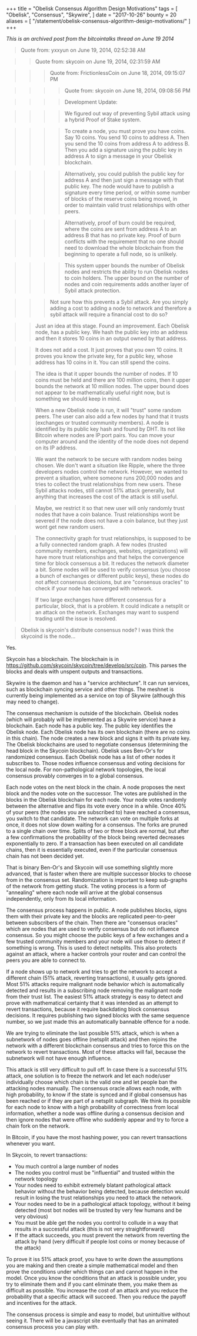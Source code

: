 +++
title = "Obelisk Consensus Algorithm Design Motivations"
tags = [
    "Obelisk",
    "Consensus",
    "Skywire",
]
date = "2017-10-26"
bounty = 20
aliases = [
	"/statement/obelisk-consensus-algorithm-design-motivations/"
]
+++

*This is an archived post from the bitcointalks thread on June 19 2014*

>Quote from: yxxyun on June 19, 2014, 02:52:38 AM

>>Quote from: skycoin on June 19, 2014, 02:31:59 AM

>>>Quote from: FrictionlessCoin on June 18, 2014, 09:15:07 PM

>>>>Quote from: skycoin on June 18, 2014, 09:08:56 PM

>>>>Development Update:

>>>>We figured out way of preventing Sybil attack using a hybrid Proof of
>>>>Stake system.

>>>>To create a node, you must prove you have coins. Say 10 coins. You send 10
>>>>coins to address A. Then you send the 10 coins from address A to address B.
>>>>Then you add a signature using the public key in address A to sign a message
>>>>in your Obelisk blockchain.

>>>>Alternatively, you could publish the public key for address A and then just
>>>>sign a message with that public key. The node would have to publish a
>>>>signature every time period, or within some number of blocks of the reserve
>>>>coins being moved, in order to maintain valid trust relationships with other
>>>>peers.

>>>>Alternatively, proof of burn could be required, where the coins are sent from
>>>>address A to an address B that has no private key. Proof of burn conflicts
>>>>with the requirement that no one should need to download the whole blockchain
>>>>from the beginning to operate a full node, so is unlikely.

>>>>This system upper bounds the number of Obelisk nodes and restricts the
>>>>ability to run Obelisk nodes to coin holders.
>>>>The upper bound on the number of nodes and coin requirements adds
>>>>another layer of Sybil attack protection.

>>>Not sure how this prevents a Sybil attack.
>>>Are you simply adding a cost to adding a node to network and therefore a
>>>sybil attack will require a financial cost to do so?

>>Just an idea at this stage. Found an improvement. Each Obelisk node, has a
>>public key. We hash the public key into an address and then it stores 10
>>coins in an output owned by that address.

>>It does not add a cost. It just proves that you own 10 coins. It proves you
>>know the private key, for a public key, whose address has 10 coins in it. You
>>can still spend the coins.

>>The idea is that it upper bounds the number of nodes. If 10 coins must be
>>held and there are 100 million coins, then it upper bounds the network at 10
>>million nodes. The upper bound does not appear to be mathematically useful
>>right now, but is something we should keep in mind.

>>When a new Obelisk node is run, it will "trust" some random peers. The user
>>can also add a few nodes by hand that it trusts (exchanges or trusted
>>community members). A node is identified by its public key hash and found by
>>DHT. Its not like Bitcoin where nodes are IP:port pairs. You can move your
>>computer around and the identity of the node does not depend on its IP
>>address.

>>We want the network to be secure with random nodes being chosen. We don't want
>>a situation like Ripple, where the three developers nodes control the
>>network. However, we wanted to prevent a situation, where someone runs
>>200,000 nodes and tries to collect the trust relationships from new users.
>>These Sybil attacks nodes, still cannot 51% attack generally, but anything
>>that increases the cost of the attack is still useful.

>>Maybe, we restrict it so that new user will only randomly trust nodes that
>>have a coin balance. Trust relationships wont be severed if the node does not
>>have a coin balance, but they just wont get new random users.

>>The connectivity graph for trust relationships, is supposed to be a fully
>>connected random graph. A few nodes (trusted community members, exchanges,
>>websites, organizations) will have more trust relationships and that helps
>>the convergence time for block consensus a bit. It reduces the network
>>diameter a bit.  Some nodes will be used to verify consensus (you choose a
>>bunch of exchanges or different public keys), these nodes do not affect
>>consensus decisions, but are "consensus oracles" to check if your node has
>>converged with network.

>>If two large exchanges have different consensus for a particular, block, that
>>is a problem. It could indicate a netsplit or an attack on the network.
>>Exchanges may want to suspend trading until the issue is resolved.

>Obelisk is skycoin's distribute consensus node? I was think the skycoind is
>the node...

Yes.

Skycoin has a blockchain. The blockchain is in
https://github.com/skycoin/skycoin/tree/develop/src/coin. This parses the
blocks and deals with unspent outputs and transactions.

Skywire is the daemon and has a "service architecture". It can run services,
such as blockchain syncing service and other things. The meshnet is currently
being implemented as a service on top of Skywire (although this may need to
change).

The consensus mechanism is outside of the blockchain. Obelisk nodes (which will
probably will be implemented as a Skywire service) have a blockchain.
Each node has a public key. The public key identifies the Obelisk node.
Each Obelisk node has its own blockchain (there are no coins in this chain).
The node creates a new block and signs it with its private key.
The Obelisk blockchains are used to negotiate consensus (determining the head
block in the Skycoin blockchain). Obelisk uses Ben-Or's for randomized
consensus. Each Obelisk node has a list of other nodes it subscribes to.
Those nodes influence consensus and voting decisions for the local node.
For non-pathological network topologies, the local consensus provably converges
in to a global consensus.

Each node votes on the next block in the chain. A node proposes the next
block and the nodes vote on the successor. The votes are published in the
blocks in the Obelisk blockchain for each node. Your node votes randomly
between the alternative and flips its vote every once in a while. Once 40% of
your peers (the nodes you are subscribed to) have reached a consensus, you
switch to that candidate. The network can vote on multiple forks at once, it
does not slow down waiting for a consensus. The forks are pruned to a single
chain over time. Splits of two or three block are normal, but after a few
confirmations the probability of the block being reverted decreases
exponentially to zero. If a transaction has been executed on all candidate
chains, then it is essentially executed, even if the particular consensus chain
has not been decided yet.

That is binary Ben-Or's and Skycoin will use something slightly more advanced,
that is faster when there are multiple successor blocks to choose from in the
consensus set. Randomization is important to keep sub-graphs of the network
from getting stuck. The voting process is a form of "annealing" where each
node will arrive at the global consensus independently, only from its local
information.

The consensus process happens in public. A node publishes blocks, signs them
with their private key and the blocks are replicated peer-to-peer between
subscribers of the chain. Then there are "consensus oracles" which are nodes
that are used to verify consensus but do not influence consensus. So you might
choose the public keys of a few exchanges and a few trusted community members
and your node will use those to detect if something is wrong. This is used to
detect netsplits. This also protects against an attack, where a hacker
controls your router and can control the peers you are able to connect to.

If a node shows up to network and tries to get the network to accept a
different chain (51% attack, reverting transactions), it usually gets ignored.
Most 51% attacks require malignant node behavior which is automatically
detected and results in a subscribing node removing the malignant node from
their trust list. The easiest 51% attack strategy is easy to detect and prove
with mathematical certainty that it was intended as an attempt to revert
transactions, because it require backdating block consensus decisions.
It requires publishing two signed blocks with the same sequence number,
so we just made this an automatically bannable offence for a node.

We are trying to eliminate the last possible 51% attack, which is when a
subnetwork of nodes goes offline (netsplit attack) and then rejoins the
network with a different blockchain consensus and tries to force this on the
network to revert transactions. Most of these attacks will fail, because the
subnetwork will not have enough influence.

This attack is still very difficult to pull off. In case there is
a successful 51% attack, one solution is to freeze the network and let each node/user
individually choose which chain is the valid one and let people ban the attacking
nodes manually. The consensus oracle allows each node, with high probability, to
know if the state is synced and if global consensus has been reached or if
they are part of a netsplit subgraph. We think its possible for each node to
know with a high probability of correctness from local information, whether a
node was offline during a consensus decision and then ignore nodes that
were offline who suddenly appear and try to force a chain fork on the network.

In Bitcoin, if you have the most hashing power, you can revert transactions
whenever you want.

In Skycoin, to revert transactions:

- You much control a large number of nodes
- The nodes you control must be "influential" and trusted within the network
  topology
- Your nodes need to exhibit extremely blatant pathological attack behavior
  without the behavior being detected, because detection would result in losing
  the trust relationships you need to attack the network.
- Your nodes need to be in a pathological attack topology, without it being
  detected (most bot nodes will be trusted by very few humans and be very obvious)
- You must be able get the nodes you control to collude in a way that results
  in a successful attack (this is not very straightforward)
- If the attack succeeds, you must prevent the network from reverting the
  attack by hand (very difficult if people lost coins or money because of the
  attack)

To prove it iss 51% attack proof, you have to write down the assumptions you are
making and then create a simple mathematical model and then prove the
conditions under which things can and cannot happen in the model. Once you
know the conditions that an attack is possible under, you try to eliminate
them and if you cant eliminate them, you make them as difficult as possible.
You increase the cost of an attack and you reduce the probability that a
specific attack will succeed. Then you reduce the payoff and incentives for
the attack.

The consensus process is simple and easy to model, but unintuitive without
seeing it. There will be a javascript site eventually that has an animated
consensus process you can play with.
